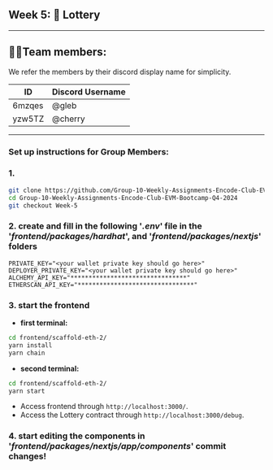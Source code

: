 ## Week 5: 🎰 Lottery
---

## 🧑‍💻Team members:

We refer the members by their discord display name for simplicity.

| ID    |  Discord Username   |
|---------|-------------------|
| 6mzqes | @gleb       |
| yzw5TZ | @cherry        |

---

### Set up instructions for Group Members:
### 1. 
```sh
git clone https://github.com/Group-10-Weekly-Assignments-Encode-Club-EVM-Bootcamp-Q4-2024.git
cd Group-10-Weekly-Assignments-Encode-Club-EVM-Bootcamp-Q4-2024
git checkout Week-5
```
### 2. create and fill in the following '*.env*' file in the '*frontend/packages/hardhat*', and '*frontend/packages/nextjs*' folders
```env
PRIVATE_KEY="<your wallet private key should go here>"
DEPLOYER_PRIVATE_KEY="<your wallet private key should go here>"
ALCHEMY_API_KEY="********************************"
ETHERSCAN_API_KEY="********************************"
```
### 3. start the frontend

* **first terminal:**
```sh
cd frontend/scaffold-eth-2/
yarn install
yarn chain
```

* **second terminal:**
```sh
cd frontend/scaffold-eth-2/
yarn start
```
* Access frontend through `http://localhost:3000/`.
* Access the Lottery contract through `http://localhost:3000/debug`.

### 4. start editing the components in '*frontend/packages/nextjs/app/components*' commit changes!


